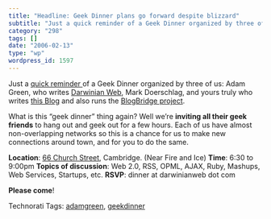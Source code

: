 ```yaml
---
title: "Headline: Geek Dinner plans go forward despite blizzard"
subtitle: "Just a quick reminder of a Geek Dinner organized by three of us: Ada..."
category: "298"
tags: []
date: "2006-02-13"
type: "wp"
wordpress_id: 1597
---
```

Just a [quick reminder ](/weblogs/archives/001050.php)of a Geek Dinner organized by three of us: Adam Green, who writes [Darwinian Web](http://www.darwinianweb.com/), Mark Doerschlag, and yours truly who writes [this Blog](/) and also runs the [BlogBridge project](http://www.blogbridge.com/). 

What is this “geek dinner” thing again? Well we’re **inviting all their geek friends** to hang out and geek out for a few hours. Each of us have almost non-overlapping networks so this is a chance for us to make new connections around town, and for you to do the same.

**Location**: [66 Church Street](http://maps.a9.com/?ypLoc=66%20church%20street%2C%20cambridge%2C%20ma), Cambridge. (Near Fire and Ice) 
**Time**: 6:30 to 9:00pm 
**Topics of discussion**: Web 2.0, RSS, OPML, AJAX, Ruby, Mashups, Web Services, Startups, etc. 
**RSVP**: dinner at darwinianweb dot com 

**Please come**! 

Technorati Tags: [adamgreen](http://www.technorati.com/tag/adamgreen), [geekdinner](http://www.technorati.com/tag/geekdinner)